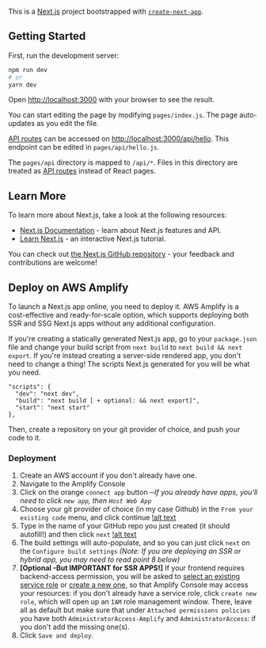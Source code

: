 This is a [Next.js](https://nextjs.org/) project bootstrapped with [`create-next-app`](https://github.com/vercel/next.js/tree/canary/packages/create-next-app).

## Getting Started

First, run the development server:

```bash
npm run dev
# or
yarn dev
```

Open [http://localhost:3000](http://localhost:3000) with your browser to see the result.

You can start editing the page by modifying `pages/index.js`. The page auto-updates as you edit the file.

[API routes](https://nextjs.org/docs/api-routes/introduction) can be accessed on [http://localhost:3000/api/hello](http://localhost:3000/api/hello). This endpoint can be edited in `pages/api/hello.js`.

The `pages/api` directory is mapped to `/api/*`. Files in this directory are treated as [API routes](https://nextjs.org/docs/api-routes/introduction) instead of React pages.

## Learn More

To learn more about Next.js, take a look at the following resources:

- [Next.js Documentation](https://nextjs.org/docs) - learn about Next.js features and API.
- [Learn Next.js](https://nextjs.org/learn) - an interactive Next.js tutorial.

You can check out [the Next.js GitHub repository](https://github.com/vercel/next.js/) - your feedback and contributions are welcome!

## Deploy on AWS Amplify

To launch a Next.js app online, you need to deploy it. AWS Amplify is a cost-effective and ready-for-scale option, which supports deploying both SSR and SSG Next.js apps without any additional configuration.

If you're creating a statically generated Next.js app, go to your `package.json` file and change your build script from `next build` to `next build && next export`. If you're instead creating a server-side rendered app, you don't need to change a thing! The scripts Next.js generated for you will be what you need.

```
"scripts": {
  "dev": "next dev",
  "build": "next build [ + optional: && next export]",
  "start": "next start"
},
```

Then, create a repository on your git provider of choice, and push your code to it.

### Deployment

1. Create an AWS account if you don't already have one.
2. Navigate to the Amplify Console
3. Click on the orange `connect app` button _─If you already have apps, you'll need to click `new app`, then `Host Web App`_
4. Choose your git provider of choice (in my case Github) in the `From your existing code` menu, and click continue
   [!alt text](https://welearncode.com/beginners-guide-react-2020/choose-github.png)
5. Type in the name of your GitHub repo you just created (it should autofill!) and then click `next`
   [!alt text](https://welearncode.com/beginners-guide-react-2020/select-your-repo.png)
6. The build settings will auto-populate, and so you can just click `next` on the `Configure build settings` _(Note: If you are deploying an SSR or hybrid app, you may need to read point 8 below)_
7. **[Optional -But IMPORTANT for SSR APPS!]** If your frontend requires backend-access permission, you will be asked to [select an existing service role](https://aws.amazon.com/blogs/mobile/host-a-next-js-ssr-app-with-real-time-data-on-aws-amplify/) or [create a new one](https://docs.aws.amazon.com/amplify/latest/userguide/how-to-service-role-amplify-console.html), so that Amplify Console may access your resources: if you don't already have a service role, click `create new role`, which will open up an `IAM` role management window. There, leave all as default but make sure that under `Attached permissions policies` you have both `AdministratorAccess-Amplify` and `AdministratorAccess`: if you don't add the missing one(s).
8. Click `Save and deploy`.
